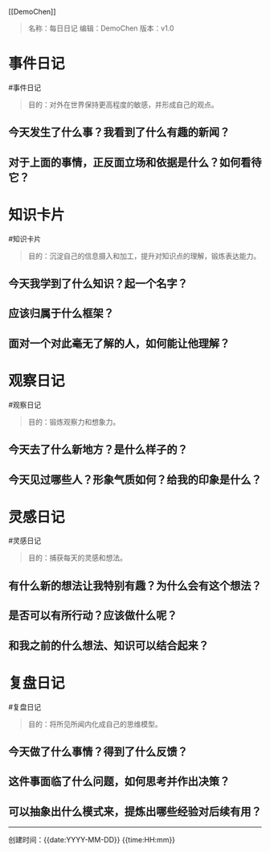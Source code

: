 [[DemoChen]]
> 名称：每日日记 
> 编辑：DemoChen
> 版本：v1.0
 

# 事件日记
#事件日记

> 目的：对外在世界保持更高程度的敏感，并形成自己的观点。

## 今天发生了什么事？我看到了什么有趣的新闻？


## 对于上面的事情，正反面立场和依据是什么？如何看待它？


# 知识卡片
#知识卡片 

> 目的：沉淀自己的信息摄入和加工，提升对知识点的理解，锻炼表达能力。

## 今天我学到了什么知识？起一个名字？


## 应该归属于什么框架？


## 面对一个对此毫无了解的人，如何能让他理解？


# 观察日记
#观察日记

>目的：锻炼观察力和想象力。

## 今天去了什么新地方？是什么样子的？


## 今天见过哪些人？形象气质如何？给我的印象是什么？


# 灵感日记
#灵感日记 

> 目的：捕获每天的灵感和想法。

## 有什么新的想法让我特别有趣？为什么会有这个想法？


## 是否可以有所行动？应该做什么呢？


## 和我之前的什么想法、知识可以结合起来？


# 复盘日记
#复盘日记 

> 目的：将所见所闻内化成自己的思维模型。

## 今天做了什么事情？得到了什么反馈？


## 这件事面临了什么问题，如何思考并作出决策？


## 可以抽象出什么模式来，提炼出哪些经验对后续有用？


--- 


创建时间：{{date:YYYY-MM-DD}} {{time:HH:mm}}
